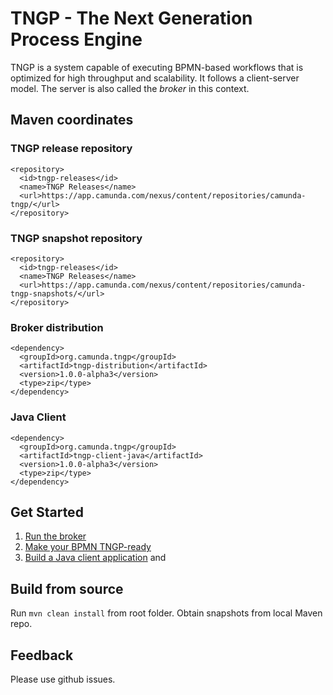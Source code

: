 TNGP - The Next Generation Process Engine
=========================================

TNGP is a system capable of executing BPMN-based workflows that is optimized for high throughput and scalability. It follows a client-server model. The server is also called the *broker* in this context.

Maven coordinates
-----------------

### TNGP release repository

```
<repository>
  <id>tngp-releases</id>
  <name>TNGP Releases</name>
  <url>https://app.camunda.com/nexus/content/repositories/camunda-tngp/</url>
</repository>
```

### TNGP snapshot repository

```
<repository>
  <id>tngp-releases</id>
  <name>TNGP Releases</name>
  <url>https://app.camunda.com/nexus/content/repositories/camunda-tngp-snapshots/</url>
</repository>
```

### Broker distribution

```
<dependency>
  <groupId>org.camunda.tngp</groupId>
  <artifactId>tngp-distribution</artifactId>
  <version>1.0.0-alpha3</version>
  <type>zip</type>
</dependency>
```

### Java Client

```
<dependency>
  <groupId>org.camunda.tngp</groupId>
  <artifactId>tngp-client-java</artifactId>
  <version>1.0.0-alpha3</version>
  <type>zip</type>
</dependency>
```

Get Started
-----------

1. [Run the broker](docs/content/get-started/broker.md)
1. [Make your BPMN TNGP-ready](docs/content/get-started/bpmn.md)
1. [Build a Java client application](docs/content/get-started/java-client-library.md) and


Build from source
-----------------

Run `mvn clean install` from root folder. Obtain snapshots from local Maven repo.

Feedback
--------

Please use github issues.
